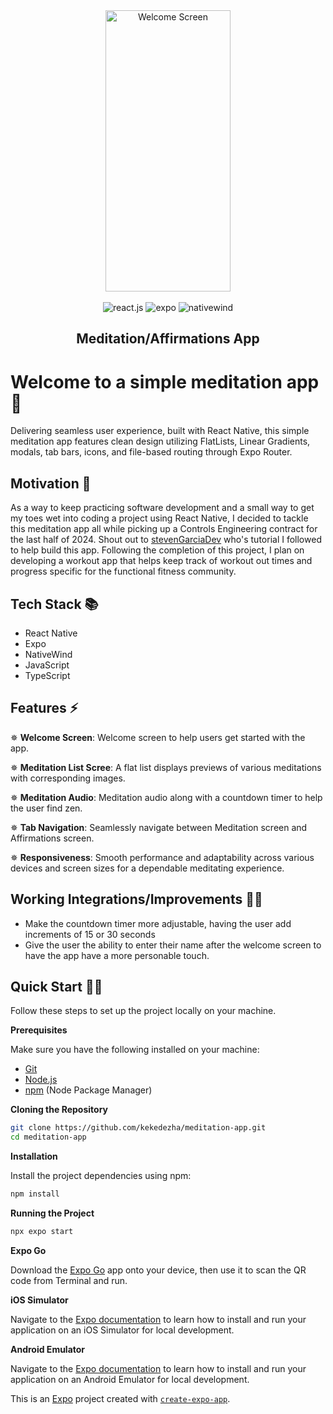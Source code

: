 <div align="center">
   <div >
      <img src="/assets/readMe-images/Meditation-App-Recording.gif" alt="Welcome Screen" width="200px" height="450px"/>
   </div>
   <br/>
   <div>
      <img src="https://img.shields.io/badge/-React_Native-black?style=for-the-badge&logoColor=white&logo=react&color=61DAFB" alt="react.js" />
      <img src="https://img.shields.io/badge/-expo-black?style=for-the-badge&logoColor=white&logo=expo&color=FD366E" alt="expo" />
      <img src="https://img.shields.io/badge/NativeWind-black?style=for-the-badge&logoColor=white&logo=tailwindcss&color=06B6D4" alt="nativewind" />
   </div>

   <h2 align="center">
      Meditation/Affirmations App
   </h2>
</div>

# Welcome to a simple meditation app 👋

Delivering seamless user experience, built with React Native, this simple meditation app features clean design utilizing FlatLists, Linear Gradients, modals, tab bars, icons, and file-based routing through Expo Router.

## Motivation 🤔

As a way to keep practicing software development and a small way to get my toes wet into coding a project using React Native, I decided to tackle this meditation app all while picking up a Controls Engineering contract for the last half of 2024. Shout out to [stevenGarciaDev](https://github.com/stevenGarciaDev/simple-meditation-app-expo-react-native) who's tutorial I followed to help build this app. Following the completion of this project, I plan on developing a workout app that helps keep track of workout out times and progress specific for the functional fitness community.

## Tech Stack 📚

- React Native
- Expo
- NativeWind
- JavaScript
- TypeScript

## Features ⚡️

✵ **Welcome Screen**: Welcome screen to help users get started with the app.

✵ **Meditation List Scree**: A flat list displays previews of various meditations with corresponding images.

✵ **Meditation Audio**: Meditation audio along with a countdown timer to help the user find zen.

✵ **Tab Navigation**: Seamlessly navigate between Meditation screen and Affirmations screen.

✵ **Responsiveness**: Smooth performance and adaptability across various devices and screen sizes for a dependable meditating experience.

## Working Integrations/Improvements ✍🏽

- Make the countdown timer more adjustable, having the user add increments of 15 or 30 seconds
- Give the user the ability to enter their name after the welcome screen to have the app have a more personable touch.

## Quick Start 🤸🏽

Follow these steps to set up the project locally on your machine.

**Prerequisites**

Make sure you have the following installed on your machine:

- [Git](https://git-scm.com/)
- [Node.js](https://nodejs.org/en)
- [npm](https://www.npmjs.com/) (Node Package Manager)

**Cloning the Repository**

```bash
git clone https://github.com/kekedezha/meditation-app.git
cd meditation-app
```

**Installation**

Install the project dependencies using npm:

```bash
npm install
```

**Running the Project**

```bash
npx expo start
```

**Expo Go**

Download the [Expo Go](https://expo.dev/go) app onto your device, then use it to scan the QR code from Terminal and run.

**iOS Simulator**

Navigate to the [Expo documentation](https://docs.expo.dev/workflow/ios-simulator/) to learn how to install and run your application on an iOS Simulator for local development.

**Android Emulator**

Navigate to the [Expo documentation](https://docs.expo.dev/workflow/android-studio-emulator/) to learn how to install and run your application on an Android Emulator for local development.

This is an [Expo](https://expo.dev) project created with [`create-expo-app`](https://www.npmjs.com/package/create-expo-app).
